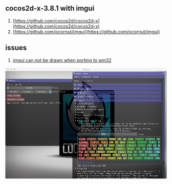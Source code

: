 ## cocos2d-x-3.8.1 with imgui

1. [https://github.com/cocos2d/cocos2d-x](https://github.com/cocos2d/cocos2d-x)
2. [https://github.com/ocornut/imgui](https://github.com/ocornut/imgui)


## issues

1. [imgui can not be drawn when porting to win32](https://github.com/jrdeng/imguix/issues/1)

![screen](imguix.png)

